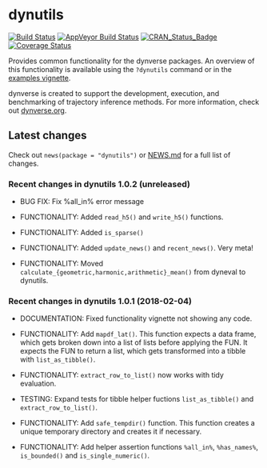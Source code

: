 
# dynutils

[![Build
Status](https://travis-ci.org/dynverse/dynutils.svg?branch=master)](https://travis-ci.org/dynverse/dynutils)
[![AppVeyor Build
Status](https://ci.appveyor.com/api/projects/status/github/dynverse/dynutils?branch=master&svg=true)](https://ci.appveyor.com/project/dynverse/dynutils)
[![CRAN\_Status\_Badge](https://www.r-pkg.org/badges/version/dynutils)](https://cran.r-project.org/package=dynutils)
[![Coverage
Status](https://codecov.io/gh/dynverse/dynutils/branch/master/graph/badge.svg)](https://codecov.io/gh/dynverse/dynutils?branch=master)

Provides common functionality for the dynverse packages. An overview of
this functionality is available using the `?dynutils` command or in the
[examples
vignette](https://CRAN.R-project.org/package=dynutils/vignettes/functionality.html).

dynverse is created to support the development, execution, and
benchmarking of trajectory inference methods. For more information,
check out [dynverse.org](dynverse.org).

## Latest changes

Check out `news(package = "dynutils")` or [NEWS.md](inst/NEWS.md) for a
full list of
changes.

<!-- This section gets automatically generated from inst/NEWS.md, and also generates inst/NEWS -->

### Recent changes in dynutils 1.0.2 (unreleased)

  - BUG FIX: Fix %all\_in% error message

  - FUNCTIONALITY: Added `read_h5()` and `write_h5()` functions.

  - FUNCTIONALITY: Added `is_sparse()`

  - FUNCTIONALITY: Added `update_news()` and `recent_news()`. Very
    meta\!

  - FUNCTIONALITY: Moved
    `calculate_{geometric,harmonic,arithmetic}_mean()` from dyneval to
    dynutils.

### Recent changes in dynutils 1.0.1 (2018-02-04)

  - DOCUMENTATION: Fixed functionality vignette not showing any code.

  - FUNCTIONALITY: Add `mapdf_lat()`. This function expects a data
    frame, which gets broken down into a list of lists before applying
    the FUN. It expects the FUN to return a list, which gets transformed
    into a tibble with `list_as_tibble()`.

  - FUNCTIONALITY: `extract_row_to_list()` now works with tidy
    evaluation.

  - TESTING: Expand tests for tibble helper fuctions `list_as_tibble()`
    and `extract_row_to_list()`.

  - FUNCTIONALITY: Add `safe_tempdir()` function. This function creates
    a unique temporary directory and creates it if necessary.

  - FUNCTIONALITY: Add helper assertion functions `%all_in%`,
    `%has_names%`, `is_bounded()` and `is_single_numeric()`.
